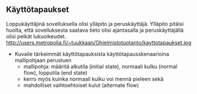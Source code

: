 ## Käyttötapaukset

Loppukäyttäjinä sovelluksella olisi ylläpito ja peruskäyttäjä.
Ylläpito pitäisi huolta, että sovelluksesta saatava tieto olisi ajantasalla ja peruskäyttäjällä olisi pelkät lukuoikeudet.
http://users.metropolia.fi/~tuukkaan/Ohjelmistotuotanto/kayttotapaukset.jpg


* Kuvaile tärkeimmät käyttötapauksista käyttötapausskenaarioina mallipohjaan perustuen
  * mallipohja: määritä alkutila (initial state), normaali kulku (normal flow), lopputila (end state)
  * kerro myös kuinka normaali kulku voi mennä pieleen sekä
  * mahdolliset vaihtoehtoiset kulut (alternate flow)
